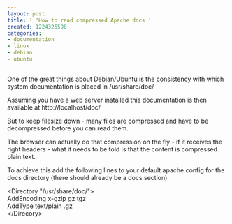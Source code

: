 ```yaml
---
layout: post
title: ! 'How to read compressed Apache docs '
created: 1224325598
categories:
- documentation
- linux
- debian
- ubuntu
---
```

<p>
One of the great things about Debian/Ubuntu is the consistency with which system documentation is placed in /usr/share/doc/
</p>
<p>
Assuming you have a web server installed this documentation is then available at http://localhost/doc/
</p>
<p>
But to keep filesize down - many files are compressed and have to be decompressed before you can read them.
</p>
<p>
The browser can actually do that compression on the fly - if it receives the right headers - what it needs to be told is that the content is compressed plain text. 
</p>
<p>
To achieve this add the following lines to your default apache config for the docs directory (there should already be a docs section)
</p>
<p>
&lt;Directory &quot;/usr/share/doc/&quot;&gt;<br />
AddEncoding x-gzip gz tgz<br />
AddType text/plain .gz<br />
&lt;/Direcory&gt;
</p>
